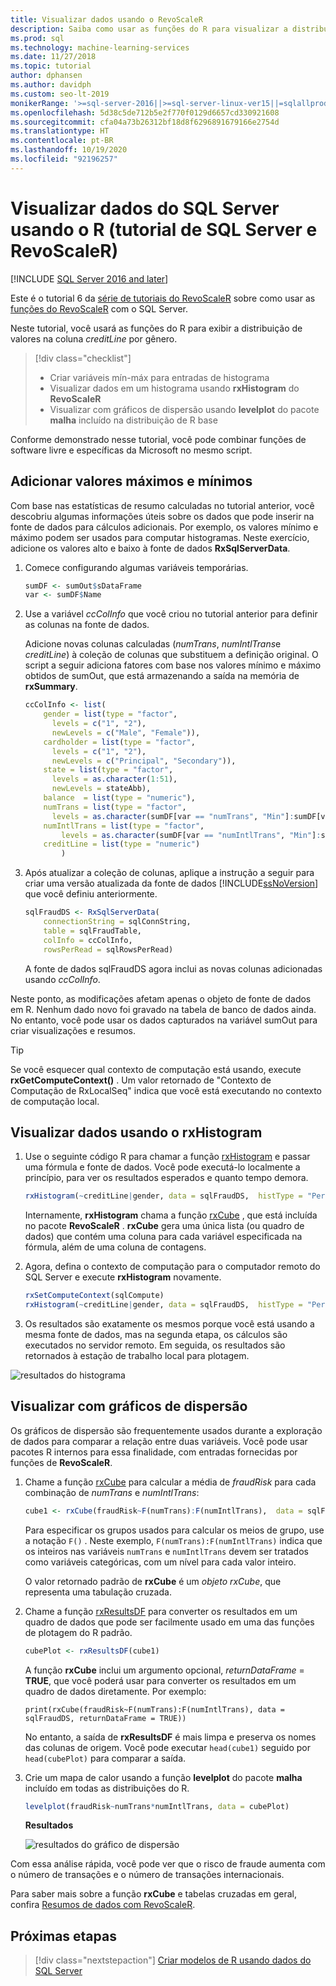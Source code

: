 ```yaml
---
title: Visualizar dados usando o RevoScaleR
description: Saiba como usar as funções do R para visualizar a distribuição de valores na coluna creditLine por gênero.
ms.prod: sql
ms.technology: machine-learning-services
ms.date: 11/27/2018
ms.topic: tutorial
author: dphansen
ms.author: davidph
ms.custom: seo-lt-2019
monikerRange: '>=sql-server-2016||>=sql-server-linux-ver15||=sqlallproducts-allversions'
ms.openlocfilehash: 5d38c5de712b5e2f770f0129d6657cd330921608
ms.sourcegitcommit: cfa04a73b26312bf18d8f6296891679166e2754d
ms.translationtype: HT
ms.contentlocale: pt-BR
ms.lasthandoff: 10/19/2020
ms.locfileid: "92196257"
---
```

#  <a name="visualize-sql-server-data-using-r-sql-server-and-revoscaler-tutorial"></a>Visualizar dados do SQL Server usando o R (tutorial de SQL Server e RevoScaleR)
[!INCLUDE [SQL Server 2016 and later](../../includes/applies-to-version/sqlserver2016.md)]

Este é o tutorial 6 da [série de tutoriais do RevoScaleR](deepdive-data-science-deep-dive-using-the-revoscaler-packages.md) sobre como usar as [funções do RevoScaleR](/machine-learning-server/r-reference/revoscaler/revoscaler) com o SQL Server.

Neste tutorial, você usará as funções do R para exibir a distribuição de valores na coluna *creditLine* por gênero.

> [!div class="checklist"]
> * Criar variáveis mín-máx para entradas de histograma
> * Visualizar dados em um histograma usando **rxHistogram** do **RevoScaleR**
> * Visualizar com gráficos de dispersão usando **levelplot** do pacote **malha** incluído na distribuição de R base

Conforme demonstrado nesse tutorial, você pode combinar funções de software livre e específicas da Microsoft no mesmo script.

## <a name="add-maximum-and-minimum-values"></a>Adicionar valores máximos e mínimos

Com base nas estatísticas de resumo calculadas no tutorial anterior, você descobriu algumas informações úteis sobre os dados que pode inserir na fonte de dados para cálculos adicionais. Por exemplo, os valores mínimo e máximo podem ser usados para computar histogramas. Neste exercício, adicione os valores alto e baixo à fonte de dados **RxSqlServerData**.

1. Comece configurando algumas variáveis temporárias.
  
    ```R
    sumDF <- sumOut$sDataFrame
    var <- sumDF$Name
    ```
  
2. Use a variável *ccColInfo* que você criou no tutorial anterior para definir as colunas na fonte de dados.
  
   Adicione novas colunas calculadas (*numTrans*, *numIntlTrans*e *creditLine*) à coleção de colunas que substituem a definição original. O script a seguir adiciona fatores com base nos valores mínimo e máximo obtidos de sumOut, que está armazenando a saída na memória de **rxSummary**. 
  
    ```R 
    ccColInfo <- list(
        gender = list(type = "factor",
          levels = c("1", "2"), 
          newLevels = c("Male", "Female")),
        cardholder = list(type = "factor",
          levels = c("1", "2"), 
          newLevels = c("Principal", "Secondary")), 
        state = list(type = "factor", 
          levels = as.character(1:51), 
          newLevels = stateAbb), 
        balance  = list(type = "numeric"),
        numTrans = list(type = "factor", 
          levels = as.character(sumDF[var == "numTrans", "Min"]:sumDF[var == "numTrans", "Max"])),
        numIntlTrans = list(type = "factor",  
            levels = as.character(sumDF[var == "numIntlTrans", "Min"]:sumDF[var =="numIntlTrans", "Max"])),
        creditLine = list(type = "numeric")
            )
    ```
  
3. Após atualizar a coleção de colunas, aplique a instrução a seguir para criar uma versão atualizada da fonte de dados [!INCLUDE[ssNoVersion](../../includes/ssnoversion-md.md)] que você definiu anteriormente.
  
    ```R
    sqlFraudDS <- RxSqlServerData(
        connectionString = sqlConnString,
        table = sqlFraudTable,
        colInfo = ccColInfo,
        rowsPerRead = sqlRowsPerRead)
    ```
  
    A fonte de dados sqlFraudDS agora inclui as novas colunas adicionadas usando *ccColInfo*.
  
Neste ponto, as modificações afetam apenas o objeto de fonte de dados em R. Nenhum dado novo foi gravado na tabela de banco de dados ainda. No entanto, você pode usar os dados capturados na variável sumOut para criar visualizações e resumos. 

> [!TIP]
> Se você esquecer qual contexto de computação está usando, execute **rxGetComputeContext()** . Um valor retornado de "Contexto de Computação de RxLocalSeq" indica que você está executando no contexto de computação local.

## <a name="visualize-data-using-rxhistogram"></a>Visualizar dados usando o rxHistogram

1. Use o seguinte código R para chamar a função [rxHistogram](/machine-learning-server/r-reference/revoscaler/rxhistogram) e passar uma fórmula e fonte de dados. Você pode executá-lo localmente a princípio, para ver os resultados esperados e quanto tempo demora.
  
    ```R
    rxHistogram(~creditLine|gender, data = sqlFraudDS,  histType = "Percent")
    ```
 
    Internamente, **rxHistogram** chama a função [rxCube](/machine-learning-server/r-reference/revoscaler/rxcube) , que está incluída no pacote **RevoScaleR** . **rxCube** gera uma única lista (ou quadro de dados) que contém uma coluna para cada variável especificada na fórmula, além de uma coluna de contagens.
    
2. Agora, defina o contexto de computação para o computador remoto do SQL Server e execute **rxHistogram** novamente.
  
    ```R
    rxSetComputeContext(sqlCompute)
    rxHistogram(~creditLine|gender, data = sqlFraudDS,  histType = "Percent")
    ```
 
3. Os resultados são exatamente os mesmos porque você está usando a mesma fonte de dados, mas na segunda etapa, os cálculos são executados no servidor remoto. Em seguida, os resultados são retornados à estação de trabalho local para plotagem.
   
  ![resultados do histograma](media/rsql-sue-histogramresults.jpg "resultados do histograma")


## <a name="visualize-with-scatter-plots"></a>Visualizar com gráficos de dispersão

Os gráficos de dispersão são frequentemente usados durante a exploração de dados para comparar a relação entre duas variáveis. Você pode usar pacotes R internos para essa finalidade, com entradas fornecidas por funções de **RevoScaleR**.

1. Chame a função [rxCube](/machine-learning-server/r-reference/revoscaler/rxcrosstabs) para calcular a média de *fraudRisk* para cada combinação de *numTrans* e *numIntlTrans*:
  
    ```R
    cube1 <- rxCube(fraudRisk~F(numTrans):F(numIntlTrans),  data = sqlFraudDS)
    ```
  
    Para especificar os grupos usados para calcular os meios de grupo, use a notação `F()` . Neste exemplo, `F(numTrans):F(numIntlTrans)` indica que os inteiros nas variáveis `numTrans` e `numIntlTrans` devem ser tratados como variáveis categóricas, com um nível para cada valor inteiro.
  
    O valor retornado padrão de **rxCube** é um *objeto rxCube*, que representa uma tabulação cruzada. 
  
2. Chame a função [rxResultsDF](/machine-learning-server/r-reference/revoscaler/rxresultsdf) para converter os resultados em um quadro de dados que pode ser facilmente usado em uma das funções de plotagem do R padrão.
  
    ```R
    cubePlot <- rxResultsDF(cube1)
    ```
  
    A função **rxCube** inclui um argumento opcional, *returnDataFrame* = **TRUE**, que você poderá usar para converter os resultados em um quadro de dados diretamente. Por exemplo:
    
    `print(rxCube(fraudRisk~F(numTrans):F(numIntlTrans), data = sqlFraudDS, returnDataFrame = TRUE))`
       
    No entanto, a saída de **rxResultsDF** é mais limpa e preserva os nomes das colunas de origem. Você pode executar `head(cube1)` seguido por `head(cubePlot)` para comparar a saída.
  
3. Crie um mapa de calor usando a função **levelplot** do pacote **malha** incluído em todas as distribuições do R.
  
    ```R
    levelplot(fraudRisk~numTrans*numIntlTrans, data = cubePlot)
    ```
  
    **Resultados**
  
    ![resultados do gráfico de dispersão](media/rsql-sue-scatterplotresults.jpg "resultados do gráfico de dispersão")
  
Com essa análise rápida, você pode ver que o risco de fraude aumenta com o número de transações e o número de transações internacionais.

Para saber mais sobre a função **rxCube** e tabelas cruzadas em geral, confira [Resumos de dados com RevoScaleR](/machine-learning-server/r/how-to-revoscaler-data-summaries).

## <a name="next-steps"></a>Próximas etapas

> [!div class="nextstepaction"]
> [Criar modelos de R usando dados do SQL Server](../../machine-learning/tutorials/deepdive-create-models.md)